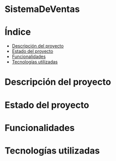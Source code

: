 # SistemaDeVentas
# Índice
* [Descripción del proyecto](#Descripcion-del-proyecto)
* [Estado del proyecto](#Estado-del-proyecto)
* [Funcionalidades](#Funcionalidades)
* [Tecnologías utilizadas](#Tecnologias-utilizadas)
# Descripción del proyecto
# Estado del proyecto
# Funcionalidades
# Tecnologías utilizadas
